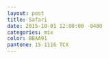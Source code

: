 ```yaml
---
layout: post
title: Safari
date: 2015-10-01 12:00:00 -0400
categories: mix
color: BBAA91
pantone: 15-1116 TCX
---
```

